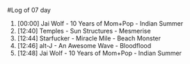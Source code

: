 #Log of 07 day

1. [00:00] Jai Wolf - 10 Years of Mom+Pop - Indian Summer
1. [12:40] Temples - Sun Structures - Mesmerise
1. [12:44] Starfucker - Miracle Mile - Beach Monster
1. [12:46] alt-J - An Awesome Wave - Bloodflood
1. [12:48] Jai Wolf - 10 Years of Mom+Pop - Indian Summer

